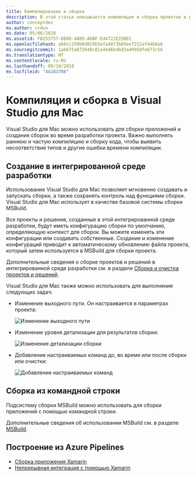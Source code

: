 ```yaml
---
title: Компилирование и сборка
description: В этой статье описывается компиляция и сборка проектов и решений в Visual Studio для Mac
author: conceptdev
ms.author: crdun
ms.date: 05/06/2018
ms.assetid: FB253757-DB00-4889-A6BF-E44722E25BD1
ms.openlocfilehash: a66cc250b0d019b3efa4873b89eef252af44b8a6
ms.sourcegitcommit: 1ab675a872848c81a44d6b4bd3a49958fe673c56
ms.translationtype: HT
ms.contentlocale: ru-RU
ms.lasthandoff: 09/10/2018
ms.locfileid: "44283708"
---
```

# <a name="compiling-and-building-in-visual-studio-for-mac"></a>Компиляция и сборка в Visual Studio для Mac

Visual Studio для Mac можно использовать для сборки приложений и создания сборок во время разработки проекта. Важно выполнять раннюю и частую компиляцию и сборку кода, чтобы выявить несоответствия типов и другие ошибки времени компиляции.

## <a name="building-from-the-ide"></a>Создание в интегрированной среде разработки

Использование Visual Studio для Mac позволяет мгновенно создавать и запускать сборки, а также сохранять контроль над функциями сборки. Visual Studio для Mac использует в качестве базовой системы сборки MSBuild.

Все проекты и решения, созданные в этой интегрированной среде разработки, будут иметь конфигурацию сборки по умолчанию, определяющую контекст для сборок. Вы можете изменять эти конфигурации или создавать собственные. Создание и изменение конфигураций приводит к автоматическому обновлению файла проекта, который затем используется в MSBuild для сборки проекта.

Дополнительные сведения о сборке проектов и решений в интегрированной среде разработки см. в разделе [Сборка и очистка проектов и решений](building-and-cleaning-projects-and-solutions.md).

Visual Studio для Mac также можно использовать для выполнения следующих задач:

* Изменение выходного пути. Он настраивается в параметрах проекта:

    ![Изменение выходного пути](media/compiling-and-building-image4.png)

* Изменение уровня детализации для результатов сборки:

    ![Изменение детализации сборки](media/compiling-and-building-image5.png)

* Добавление настраиваемых команд до, во время или после сборки или очистки:

    ![Добавление настраиваемых команд](media/compiling-and-building-image6.png)

## <a name="building-from-command-line"></a>Сборка из командной строки

Подсистему сборки MSBuild можно использовать для сборки приложений с помощью командной строки.

Дополнительные сведения об использовании MSBuild см. в разделе [MSBuild](/visualstudio/msbuild/msbuild).

## <a name="building-from-azure-pipelines"></a>Построение из Azure Pipelines

* [Сборка приложения Xamarin](/vsts/pipelines/apps/mobile/xamarin?view=vsts&tabs=vsts)
* [Непрерывная интеграция с помощью Xamarin](https://developer.xamarin.com/guides/cross-platform/ci/)